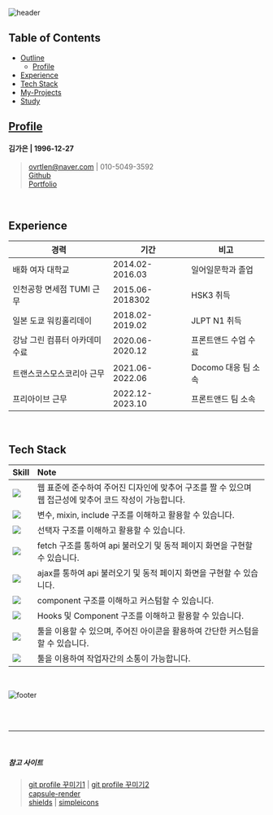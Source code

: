 ﻿![header](https://capsule-render.vercel.app/api?type=waving&color=0:CDF1F2,100:F4D1F5&height=200&text=KaeunKim&fontColor=040B24&fontSize=80&fontAlign=75&fontAlignY=35&desc=공부하고,%20찾아보고,%20작업한%20것을%20기록하는%20곳&descSize=14&descAlign=50&descAlignY=84)

## Table of Contents
* [Outline](https://github.com/hiro961227/Dev-Docs/tree/main?tab=readme-ov-file#profile)
  * [Profile](https://github.com/hiro961227/Dev-Docs/blob/main/Profile.md)
* [Experience](https://github.com/hiro961227/Dev-Docs/tree/main?tab=readme-ov-file#experience)
* [Tech Stack](https://github.com/hiro961227/Dev-Docs/tree/main?tab=readme-ov-file#tech-stack)
* [My-Projects](https://github.com/hiro961227/Dev-Docs/tree/main/My-Projects)
* [Study](https://github.com/hiro961227/Dev-Docs/tree/main/Study-Docs)

## [Profile](https://github.com/hiro961227/Dev-Docs/blob/main/Profile.md)
#### 김가은 | 1996-12-27 <br/>
> ovrtlen@naver.com | 010-5049-3592 <br/>
> [Github](https://github.com/hiro961227) <br/>
> [Portfolio](https://hiro961227.github.io/ke_portfolio/)

<br/>

## Experience
경력 | 기간 | 비고
-- | -- | --
배화 여자 대학교 | 2014.02-2016.03 | 일어일문학과 졸업
인천공항 면세점 TUMI 근무 | 2015.06-2018302 | HSK3 취득
일본 도쿄 워킹홀리데이 | 2018.02-2019.02 | JLPT N1 취득
강남 그린 컴퓨터 아카데미 수료 | 2020.06-2020.12 | 프론트앤드 수업 수료
트랜스코스모스코리아 근무 | 2021.06-2022.06 | Docomo 대응 팀 소속
프리아이브 근무 | 2022.12-2023.10 | 프론트앤드 팀 소속

<br/>

## Tech Stack
Skill | Note
-- | :--
<img src="https://img.shields.io/badge/HTML5-E34F26?style=flat-square&logo=HTML5&logoColor=white"/> | 웹 표준에 준수하여 주어진 디자인에 맞추어 구조를 짤 수 있으며 웹 접근성에 맞추어 코드 작성이 가능합니다.
<img src="https://img.shields.io/badge/Sass-CC6699?style=flat-square&logo=SASS&logoColor=white"/> | 변수, mixin, include 구조를 이해하고 활용할 수 있습니다.
<img src="https://img.shields.io/badge/CSS3-1572B6?style=flat-square&logo=CSS3&logoColor=white"/> | 선택자 구조를 이해하고 활용할 수 있습니다.
<img src="https://img.shields.io/badge/Javascript-F7DF1E?style=flat-square&logo=Javascript&logoColor=black"/> | fetch 구조를 통하여 api 불러오기 및 동적 페이지 화면을 구현할 수 있습니다.
<img src="https://img.shields.io/badge/jQuery-0769AD?style=flat-square&logo=jQuery&logoColor=white"/> | ajax를 통하여 api 불러오기 및 동적 페이지 화면을 구현할 수 있습니다.
<img src="https://img.shields.io/badge/VUE-4FC08D?style=flat-square&logo=vuedotjs&logoColor=black"/> | component 구조를 이해하고 커스텀할 수 있습니다.
<img src="https://img.shields.io/badge/react-61DAFB?style=flat-square&logo=react&logoColor=black"/> | Hooks 및 Component 구조를 이해하고 활용할 수 있습니다.
<img src="https://img.shields.io/badge/Photoshop-31A8FF?style=flat-square&logo=adobephotoshop&logoColor=black"/> | 툴을 이용할 수 있으며, 주어진 아이콘을 활용하여 간단한 커스텀을 할 수 있습니다.
<img src="https://img.shields.io/badge/figma-F24E1E?style=flat-square&logo=figma&logoColor=black"/> | 툴을 이용하여 작업자간의 소통이 가능합니다.

<br />

![footer](https://capsule-render.vercel.app/api?section=footer&type=waving&color=0:CDF1F2,100:F4D1F5)

<br/>
<br/>

***

<br/>

##### 참고 사이트
> [git profile 꾸미기1](https://newwisdom.tistory.com/12) | [git profile 꾸미기2](https://velog.io/@woo0_hooo/Github-github-profile-%EA%B0%84%EC%A7%80%EB%82%98%EA%B2%8C-%EA%BE%B8%EB%AF%B8%EA%B8%B0) <br/>
> [capsule-render](https://github.com/kyechan99/capsule-render/blob/master/docs/README_kr.md) <br/>
> [shields](https://shields.io/) | [simpleicons](https://simpleicons.org/)